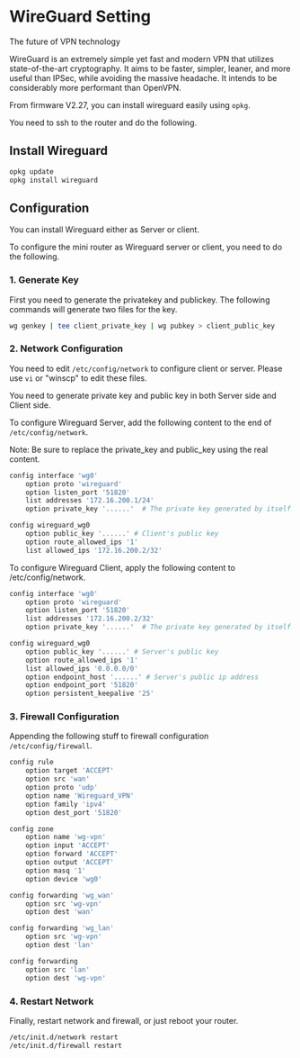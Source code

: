 # WireGuard Setting
The future of VPN technology

WireGuard is an extremely simple yet fast and modern VPN that utilizes state-of-the-art cryptography. It aims to be faster, simpler, leaner, and more useful than IPSec, while avoiding the massive headache. It intends to be considerably more performant than OpenVPN.

From firmware V2.27, you can install wireguard easily using `opkg`.

You need to ssh to the router and do the following.

## Install Wireguard

```bash
opkg update
opkg install wireguard
```

## Configuration

You can install Wireguard either as Server or client.

To configure the mini router as Wireguard server or client, you need to do the following.

### 1. Generate Key

First you need to generate the privatekey and publickey. The following commands will generate two files for the key.

```bash
wg genkey | tee client_private_key | wg pubkey > client_public_key
```

### 2. Network Configuration

You need to edit `/etc/config/network` to configure client or server. Please use `vi` or "winscp" to edit these files.

You need to generate private key and public key in both Server side and Client side.

To configure Wireguard Server, add the following content to the end of `/etc/config/network`.

Note: Be sure to replace the private_key and public_key using the real content.

```bash
config interface 'wg0'                 
    option proto 'wireguard'                                                
    option listen_port '51820'                                              
    list addresses '172.16.200.1/24'         
    option private_key '......'  # The private key generated by itself just now    

config wireguard_wg0
    option public_key '......' # Client's public key
    option route_allowed_ips '1'
    list allowed_ips '172.16.200.2/32'
```

To configure Wireguard Client, apply the following content to /etc/config/network.

```bash
config interface 'wg0'                 
    option proto 'wireguard'                                                
    option listen_port '51820'                                              
    list addresses '172.16.200.2/32'         
    option private_key '......'  # The private key generated by itself just now        

config wireguard_wg0
    option public_key '......' # Server's public key
    option route_allowed_ips '1'
    list allowed_ips '0.0.0.0/0'
    option endpoint_host '......' # Server's public ip address
    option endpoint_port '51820'
    option persistent_keepalive '25'
```

### 3. Firewall Configuration

Appending the following stuff to firewall configuration `/etc/config/firewall`.

```bash
config rule                 
    option target 'ACCEPT'
    option src 'wan'      
    option proto 'udp'     
    option name 'Wireguard_VPN'
    option family 'ipv4'
    option dest_port '51820'

config zone                  
    option name 'wg-vpn'
    option input 'ACCEPT'  
    option forward 'ACCEPT'
    option output 'ACCEPT'
    option masq '1'  
    option device 'wg0'

config forwarding 'wg_wan'   
    option src 'wg-vpn'
    option dest 'wan'      

config forwarding 'wg_lan'
    option src 'wg-vpn'
    option dest 'lan'

config forwarding        
    option src 'lan'
    option dest 'wg-vpn'
```

### 4. Restart Network

Finally, restart network and firewall, or just reboot your router.

```bash
/etc/init.d/network restart
/etc/init.d/firewall restart
```
